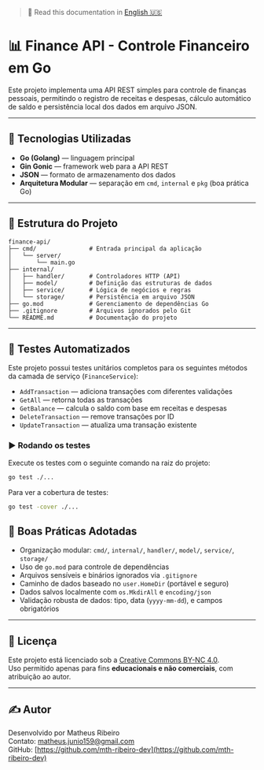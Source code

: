 > 📘 Read this documentation in [English 🇺🇸](./README.md)

# 📊 Finance API - Controle Financeiro em Go

Este projeto implementa uma API REST simples para controle de finanças pessoais, permitindo o registro de receitas e despesas, cálculo automático de saldo e persistência local dos dados em arquivo JSON.

---

## 🚀 Tecnologias Utilizadas

- **Go (Golang)** — linguagem principal
- **Gin Gonic** — framework web para a API REST
- **JSON** — formato de armazenamento dos dados
- **Arquitetura Modular** — separação em `cmd`, `internal` e `pkg` (boa prática Go)

---

## 📂 Estrutura do Projeto

```
finance-api/
├── cmd/               # Entrada principal da aplicação
│   └── server/
│       └── main.go
├── internal/
│   ├── handler/       # Controladores HTTP (API)
│   ├── model/         # Definição das estruturas de dados
│   ├── service/       # Lógica de negócios e regras
│   └── storage/       # Persistência em arquivo JSON
├── go.mod             # Gerenciamento de dependências Go
├── .gitignore         # Arquivos ignorados pelo Git
└── README.md          # Documentação do projeto
```

---
## 🧪 Testes Automatizados

Este projeto possui testes unitários completos para os seguintes métodos da camada de serviço (`FinanceService`):

- `AddTransaction` — adiciona transações com diferentes validações
- `GetAll` — retorna todas as transações
- `GetBalance` — calcula o saldo com base em receitas e despesas
- `DeleteTransaction` — remove transações por ID
- `UpdateTransaction` — atualiza uma transação existente

### ▶️ Rodando os testes

Execute os testes com o seguinte comando na raiz do projeto:

```bash
go test ./...
```

Para ver a cobertura de testes:

```bash
go test -cover ./...
```


## 🧱 Boas Práticas Adotadas

- Organização modular: `cmd/`, `internal/`, `handler/`, `model/`, `service/`, `storage/`
- Uso de `go.mod` para controle de dependências
- Arquivos sensíveis e binários ignorados via `.gitignore`
- Caminho de dados baseado no `user.HomeDir` (portável e seguro)
- Dados salvos localmente com `os.MkdirAll` e `encoding/json`
- Validação robusta de dados: tipo, data (`yyyy-mm-dd`), e campos obrigatórios

---

## 📄 Licença

Este projeto está licenciado sob a [Creative Commons BY-NC 4.0](https://creativecommons.org/licenses/by-nc/4.0/).  
Uso permitido apenas para fins **educacionais e não comerciais**, com atribuição ao autor.

---

## ✍️ Autor

Desenvolvido por Matheus Ribeiro  
Contato: matheus.junio159@gmail.com  
GitHub: [https://github.com/mth-ribeiro-dev](https://github.com/mth-ribeiro-dev)